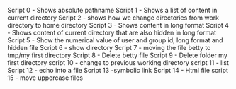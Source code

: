  Script 0 - Shows absolute pathname
Script 1 - Shows a list of content in current directory
Script 2 - shows how we change directories from work directory to home directory
Script 3 - Shows content in long format
Script 4 - Shows content of current directory that are also hidden in long format
Script 5 - Show the numerical value of user and group id, long format and hidden file
Script 6 - show directory
Script 7 - moving the file betty to tmp/my first directory
Script 8 - Delete betty file
Script 9 - Delete folder my first directory 
script 10 - change to previous working directory
script 11 - list
Script 12 - echo into a file
Script 13 -symbolic link
Script 14 - Html file
script 15 - move uppercase files
